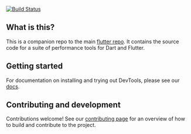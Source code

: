 [![Build Status](https://travis-ci.org/flutter/devtools.svg?branch=master)](https://travis-ci.org/flutter/devtools)

## What is this?

This is a companion repo to the main [flutter repo](https://github.com/flutter/flutter).
It contains the source code for a suite of performance tools for Dart and Flutter.

## Getting started

For documentation on installing and trying out DevTools, please see our
[docs](https://flutter.github.io/devtools/).

## Contributing and development

Contributions welcome! See our
[contributing page](https://github.com/flutter/devtools/blob/master/CONTRIBUTING.md)
for an overview of how to build and contribute to the project.
